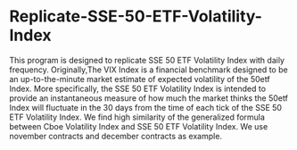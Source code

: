 # Replicate-SSE-50-ETF-Volatility-Index
This program is designed to replicate SSE 50 ETF Volatility Index with daily frequency.  Originally,The VIX Index is a financial benchmark designed to be an up-to-the-minute market estimate of expected volatility of the 50etf Index. More specifically, the SSE 50 ETF Volatility Index is intended to provide an instantaneous measure of how much the market thinks the 50etf Index will fluctuate in the 30 days from the time of each tick of the SSE 50 ETF Volatility Index. We find high similarity of the generalized formula between Cboe Volatility Index and SSE 50 ETF Volatility Index.
We use november contracts and december contracts as example.
